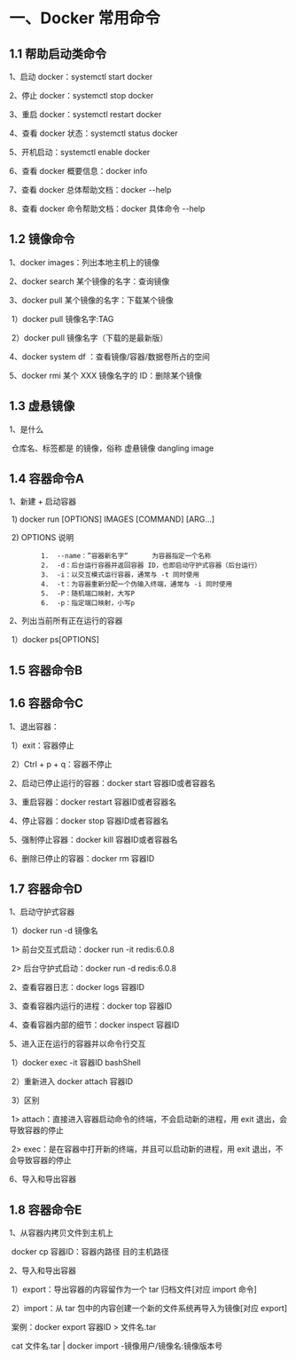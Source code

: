 #	一、Docker 常用命令

##	1.1 帮助启动类命令

1、启动 docker：systemctl start docker

2、停止 docker：systemctl stop docker

3、重启 docker：systemctl restart docker

4、查看 docker 状态：systemctl status docker

5、开机启动：systemctl enable docker

6、查看 docker 概要信息：docker  info

7、查看 docker 总体帮助文档：docker --help

8、查看 docker 命令帮助文档：docker 具体命令 --help





##	1.2 镜像命令

1、docker images：列出本地主机上的镜像

2、docker search 某个镜像的名字：查询镜像

3、docker pull 某个镜像的名字：下载某个镜像

​	1）docker pull 镜像名字:TAG

​	2）docker pull 镜像名字（下载的是最新版）

4、docker system df ：查看镜像/容器/数据卷所占的空间

5、docker rmi 某个 XXX 镜像名字的 ID：删除某个镜像





##	1.3 虚悬镜像

1、是什么

​	仓库名、标签都是 <none> 的镜像，俗称 虚悬镜像 dangling image





##	1.4 容器命令A

1、新建 + 启动容器

​	1)	docker run [OPTIONS] IMAGES [COMMAND] [ARG...]

​	2)	OPTIONS 说明

			1.	--name：”容器新名字“ 		为容器指定一个名称
   			2.	-d：后台运行容器并返回容器 ID，也即启动守护式容器（后台运行）
   			3.	-i：以交互模式运行容器，通常与 -t 同时使用
   			4.	-t：为容器重新分配一个伪输入终端，通常与 -i 同时使用
   			5.	-P：随机端口映射，大写P
   			6.	-p：指定端口映射，小写p



2、列出当前所有正在运行的容器

​	1）docker ps[OPTIONS]





##	1.5 容器命令B





##	1.6 容器命令C

1、退出容器：

​	1）exit：容器停止

​	2）Ctrl + p + q：容器不停止

2、启动已停止运行的容器：docker start 容器ID或者容器名

3、重启容器：docker restart 容器ID或者容器名

4、停止容器：docker stop 容器ID或者容器名

5、强制停止容器：docker kill 容器ID或者容器名

6、删除已停止的容器：docker rm 容器ID





##	1.7 容器命令D

1、启动守护式容器

​	1）docker run -d 镜像名

​		1> 前台交互式启动：docker run -it redis:6.0.8

​		2> 后台守护式启动：docker run -d redis:6.0.8

2、查看容器日志：docker logs 容器ID

3、查看容器内运行的进程：docker top 容器ID

4、查看容器内部的细节：docker inspect 容器ID

5、进入正在运行的容器并以命令行交互

​	1）docker exec -it 容器ID bashShell

​	2）重新进入 docker attach 容器ID

​	3）区别

​		1> attach：直接进入容器启动命令的终端，不会启动新的进程，用 exit 退出，会导致容器的停止

​		2> exec：是在容器中打开新的终端，并且可以启动新的进程，用 exit 退出，不会导致容器的停止

6、导入和导出容器





##	1.8 容器命令E

1、从容器内拷贝文件到主机上

​	docker cp 容器ID：容器内路径 目的主机路径

2、导入和导出容器

​	1）export：导出容器的内容留作为一个 tar 归档文件[对应 import 命令]

​	2）import：从 tar 包中的内容创建一个新的文件系统再导入为镜像[对应 export]

​		案例：docker export 容器ID > 文件名.tar

​					cat 文件名.tar | docker import -镜像用户/镜像名:镜像版本号